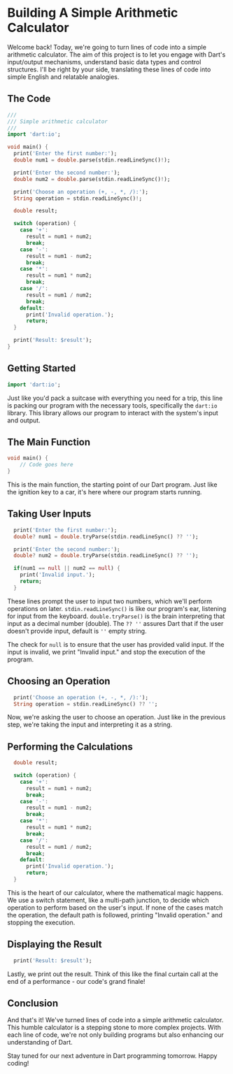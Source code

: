 # Building A Simple Arithmetic Calculator

Welcome back! Today, we're going to turn lines of code into a simple arithmetic calculator. The aim of this project is to let you engage with Dart's input/output mechanisms, understand basic data types and control structures. I'll be right by your side, translating these lines of code into simple English and relatable analogies. 

## The Code

```dart
///
/// Simple arithmetic calculator
///
import 'dart:io';

void main() {
  print('Enter the first number:');
  double num1 = double.parse(stdin.readLineSync()!);

  print('Enter the second number:');
  double num2 = double.parse(stdin.readLineSync()!);

  print('Choose an operation (+, -, *, /):');
  String operation = stdin.readLineSync()!;

  double result;

  switch (operation) {
    case '+':
      result = num1 + num2;
      break;
    case '-':
      result = num1 - num2;
      break;
    case '*':
      result = num1 * num2;
      break;
    case '/':
      result = num1 / num2;
      break;
    default:
      print('Invalid operation.');
      return;
  }

  print('Result: $result');
}
```

## Getting Started

```dart
import 'dart:io';
```
Just like you'd pack a suitcase with everything you need for a trip, this line is packing our program with the necessary tools, specifically the `dart:io` library. This library allows our program to interact with the system's input and output.

## The Main Function

```dart
void main() {
    // Code goes here
}
```
This is the main function, the starting point of our Dart program. Just like the ignition key to a car, it's here where our program starts running.

## Taking User Inputs

```dart
  print('Enter the first number:');
  double? num1 = double.tryParse(stdin.readLineSync() ?? '');

  print('Enter the second number:');
  double? num2 = double.tryParse(stdin.readLineSync() ?? '');

  if(num1 == null || num2 == null) {
    print('Invalid input.');
    return;
  }
```
These lines prompt the user to input two numbers, which we'll perform operations on later. `stdin.readLineSync()` is like our program's ear, listening for input from the keyboard. `double.tryParse()` is the brain interpreting that input as a decimal number (double). The `?? ''` assures Dart that if the user doesn't provide input, default is `''` empty string.

The check for `null` is to ensure that the user has provided valid input. If the input is invalid, we print "Invalid input." and stop the execution of the program.

## Choosing an Operation

```dart
  print('Choose an operation (+, -, *, /):');
  String operation = stdin.readLineSync() ?? '';
```
Now, we're asking the user to choose an operation. Just like in the previous step, we're taking the input and interpreting it as a string.

## Performing the Calculations

```dart
  double result;

  switch (operation) {
    case '+':
      result = num1 + num2;
      break;
    case '-':
      result = num1 - num2;
      break;
    case '*':
      result = num1 * num2;
      break;
    case '/':
      result = num1 / num2;
      break;
    default:
      print('Invalid operation.');
      return;
  }
```
This is the heart of our calculator, where the mathematical magic happens. We use a switch statement, like a multi-path junction, to decide which operation to perform based on the user's input. If none of the cases match the operation, the default path is followed, printing "Invalid operation." and stopping the execution.

## Displaying the Result

```dart
  print('Result: $result');
```
Lastly, we print out the result. Think of this like the final curtain call at the end of a performance - our code's grand finale!

## Conclusion

And that's it! We've turned lines of code into a simple arithmetic calculator. This humble calculator is a stepping stone to more complex projects. With each line of code, we're not only building programs but also enhancing our understanding of Dart.

Stay tuned for our next adventure in Dart programming tomorrow. Happy coding!
